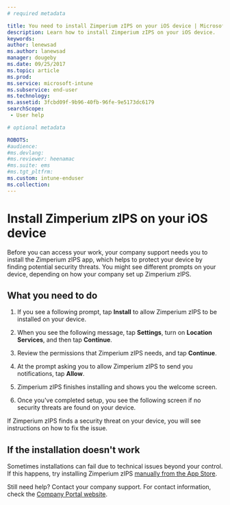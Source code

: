 ```yaml
---
# required metadata

title: You need to install Zimperium zIPS on your iOS device | Microsoft Docs
description: Learn how to install Zimperium zIPS on your iOS device.
keywords:
author: lenewsad
ms.author: lanewsad
manager: dougeby
ms.date: 09/25/2017
ms.topic: article
ms.prod:
ms.service: microsoft-intune
ms.subservice: end-user
ms.technology:
ms.assetid: 3fcbd09f-9b96-40fb-96fe-9e5173dc6179
searchScope:
 - User help

# optional metadata

ROBOTS:  
#audience:
#ms.devlang:
#ms.reviewer: heenamac
#ms.suite: ems
#ms.tgt_pltfrm:
ms.custom: intune-enduser
ms.collection: 
---
```


# Install Zimperium zIPS on your iOS device

Before you can access your work, your company support needs you to install the Zimperium zIPS app, which helps to protect your device by finding potential security threats. You might see different prompts on your device, depending on how your company set up Zimperium zIPS.

## What you need to do 

1. If you see a following prompt, tap **Install** to allow Zimperium zIPS to be installed on your device.

2. When you see the following message, tap **Settings**, turn on **Location Services**, and then tap **Continue**.

3. Review the permissions that Zimperium zIPS needs, and tap **Continue**.

4. At the prompt asking you to allow Zimperium zIPS to send you notifications, tap **Allow**.

5. Zimperium zIPS finishes installing and shows you the welcome screen.

6. Once you've completed setup, you see the following screen if no security threats are found on your device.

If Zimperium zIPS finds a security threat on your device, you will see instructions on how to fix the issue.

## If the installation doesn't work

Sometimes installations can fail due to technical issues beyond your control. If this happens, try installing Zimperium zIPS [manually from the App Store](https://itunes.apple.com/app/zimperium-zips/id1030924459).

Still need help? Contact your company support. For contact information, check the [Company Portal website](https://go.microsoft.com/fwlink/?linkid=2010980).
